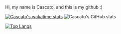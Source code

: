 Hi, my name is Cascato, and this is my github :)

[![Cascato's wakatime stats](https://github-readme-stats.vercel.app/api/wakatime?username=Cascato)](https://github.com/Cascato/github-readme-stats)
![Cascato's GitHub stats](https://github-readme-stats.vercel.app/api?username=Cascato&show_icons=true&theme=transparent)


[![Top Langs](https://github-readme-stats.vercel.app/api/top-langs/?username=Cascato&layout=donut)](https://github.com/Cascato/github-readme-stats)
